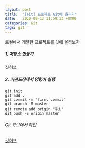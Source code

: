 ```yaml
---
layout: post
title:  "[Git] 프로젝트 Git에 올리기"
date:   2020-09-13 11:59:13 +0800
categories: Git
tags: git
---
```

로컬에서 개발한 프로젝트를 깃에 올려보자<br>


##### 1. 저장소 만들기

[깃허브](https://github.com/)<br>

##### 2. 커맨드창에서 명령어 실행

```
git init
git add .
git commit -m "first commit"
git branch -M master
git remote add origin "주소"
git push -u origin master
```

###### Git 허브에서 확인
[깃허브](https://github.com/)<br>
